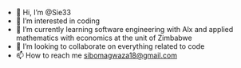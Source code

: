 - 👋 Hi, I’m @Sie33
- 👀 I’m interested in coding 
- 🌱 I’m currently learning software engineering with Alx and applied mathematics with economics at the unit of Zimbabwe 
- 💞️ I’m looking to collaborate on everything related to code
- 📫 How to reach me sibomagwaza18@gmail.com

<!---
Sie33/Sie33 is a ✨ special ✨ repository because its `README.md` (this file) appears on your GitHub profile.
You can click the Preview link to take a look at your changes.
--->
